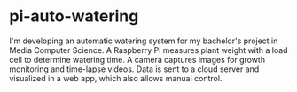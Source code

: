 # pi-auto-watering
I'm developing an automatic watering system for my bachelor's project in Media Computer Science. A Raspberry Pi measures plant weight with a load cell to determine watering time. A camera captures images for growth monitoring and time-lapse videos. Data is sent to a cloud server and visualized in a web app, which also allows manual control.
